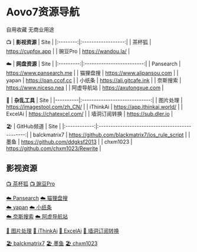 # Aovo7资源导航
自用收藏 无商业用途

📺
| **影视资源** | Site               |
|:--------:|:------------------:|
| 茶杯狐      | https://cupfox.app |
| 豌豆Pro    | https://wandou.la/ |

☁️
| **网盘资源**  | Site                      |
|:---------:|:-------------------------:|
| Pansearch | https://www.pansearch.me  |
| 猫狸盘搜      | https://www.alipansou.com |
| yapan     | https://pan.ccof.cc       |
| 小纸条       | https://ali.gitcafe.ink   |
| 奈斯搜索      | https://www.niceso.nea    |
| 阿虚导航站     | https://axutongxue.com    |

🔧
| **杂乱工具** | Site                          |
|----------|:-----------------------------:|
| 图片处理     | https://imagestool.com/zh_CN/ |
| iThinkAi | https://app.ithinkai.world/   |
| ExcelAi  | https://chatexcel.com/        |
| 墙洞订阅转换   | https://sub.dler.io           |

🏖️
| GitHub频道     | Site                                            |
|:------------:|:-----------------------------------------------:|
| balckmatrix7 | https://github.com/blackmatrix7/ios_rule_script |
| 墨鱼           | https://github.com/ddgksf2013                   |
| chxm1023     | https://github.com/chxm1023/Rewrite             |

## **影视资源**
[📺 茶杯狐](https://cupfox.app)    [📺 豌豆Pro](https://wandou.la/)

[☁️ Pansearch](https://www.pansearch.me)    [☁️ 猫狸盘搜](https://www.alipansou.com)  
[☁️ yapan](https://pan.ccof.cc)    [☁️ 小纸条](https://ali.gitcafe.ink)  
[☁️ 奈斯搜索](https://www.niceso.nea)    [☁️ 阿虚导航站](https://axutongxue.com)  

[🔧 图片处理](https://imagestool.com/zh_CN/)    [🔧 iThinkAi](https://app.ithinkai.world/)
[🔧 ExcelAi](https://chatexcel.com/)    [🔧 墙洞订阅转换](https://sub.dler.io)

[🏖️ balckmatrix7](https://github.com/blackmatrix7/ios_rule_script)    [🏖️ 墨鱼](https://github.com/ddgksf2013)
[🏖️ chxm1023](https://github.com/chxm1023/Rewrite)











